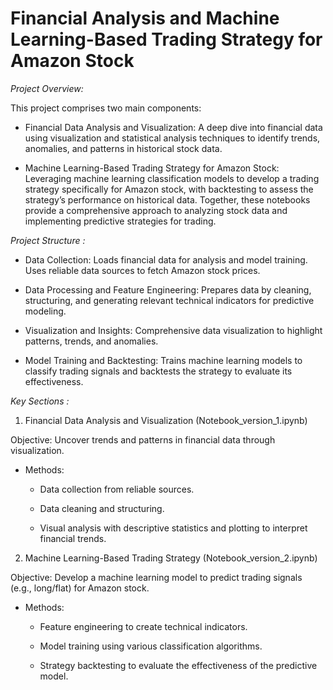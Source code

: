 # Financial Analysis and Machine Learning-Based Trading Strategy for Amazon Stock

*Project Overview:*

This project comprises two main components:

- Financial Data Analysis and Visualization: A deep dive into financial data using visualization and statistical analysis techniques to identify trends, anomalies, and patterns in historical stock data.
  
- Machine Learning-Based Trading Strategy for Amazon Stock: Leveraging machine learning classification models to develop a trading strategy specifically for Amazon stock, with backtesting to assess the strategy’s performance on historical data. Together, these notebooks provide a comprehensive approach to analyzing stock data and implementing predictive strategies for trading.

*Project Structure :*

- Data Collection: Loads financial data for analysis and model training. Uses reliable data sources to fetch Amazon stock prices.
  
- Data Processing and Feature Engineering: Prepares data by cleaning, structuring, and generating relevant technical indicators for predictive modeling.
  
- Visualization and Insights: Comprehensive data visualization to highlight patterns, trends, and anomalies.
  
- Model Training and Backtesting: Trains machine learning models to classify trading signals and backtests the strategy to evaluate its effectiveness.

*Key Sections :*

1. Financial Data Analysis and Visualization (Notebook_version_1.ipynb)

Objective: Uncover trends and patterns in financial data through visualization.

  - Methods:
    
      - Data collection from reliable sources.
    
      - Data cleaning and structuring.
    
      - Visual analysis with descriptive statistics and plotting to interpret financial trends.
    
2. Machine Learning-Based Trading Strategy (Notebook_version_2.ipynb)

Objective: Develop a machine learning model to predict trading signals (e.g., long/flat) for Amazon stock.

  - Methods:

      - Feature engineering to create technical indicators.
    
      - Model training using various classification algorithms.
    
      - Strategy backtesting to evaluate the effectiveness of the predictive model.
